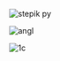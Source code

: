 
![stepik py](https://github.com/Voidrome/5_semestr/assets/113089411/5da5c05e-bc8f-4373-b0d3-77d0788aadaa)

![angl](https://github.com/Voidrome/5_semestr/assets/113089411/55511080-ad30-4c89-a627-7375905356eb)

![1с](https://github.com/Voidrome/5_semestr/assets/113089411/2fa88915-d5c4-4b48-bdac-1e742e24baa1)
